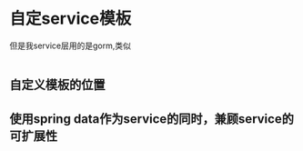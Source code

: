 # 自定service模板


但是我service层用的是gorm,类似
```

```
## 自定义模板的位置


## 使用spring data作为service的同时，兼顾service的可扩展性
